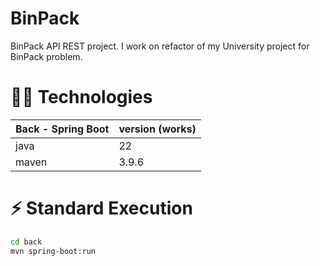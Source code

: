 # BinPack

BinPack API REST project. I work on refactor of my University project for BinPack problem.

# 👩‍💻 Technologies

| Back - Spring Boot | version (works) | 
| --- | --- |
| java | 22 |
| maven| 3.9.6 |

# ⚡️ Standard Execution

```bash
cd back
mvn spring-boot:run
```

